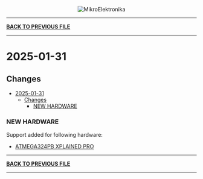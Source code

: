 <p align="center">
  <img src="http://www.mikroe.com/img/designs/beta/logo_small.png?raw=true" alt="MikroElektronika"/>
</p>

---

**[BACK TO PREVIOUS FILE](../changelog.md)**

---

# 2025-01-31

## Changes

- [2025-01-31](#2025-01-31)
  - [Changes](#changes)
    - [NEW HARDWARE](#new-hardware)

### NEW HARDWARE

Support added for following hardware:

+ [ATMEGA324PB XPLAINED PRO](https://mplab-discover.microchip.com/v2/item/com.microchip.portal.evalboard/com.microchip.subcategories.modules-and-peripherals.communication.can.Others/mcu08.atmega324pb-xpro/1.0.0?view=about)

---

**[BACK TO PREVIOUS FILE](../changelog.md)**

---
